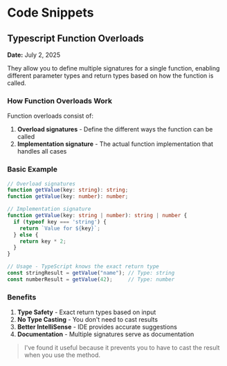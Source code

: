 # Code Snippets

## Typescript Function Overloads

**Date:** July 2, 2025

They allow you to define multiple signatures for a single function, enabling different parameter types and return types based on how the function is called.

### How Function Overloads Work

Function overloads consist of:

1. **Overload signatures** - Define the different ways the function can be called
2. **Implementation signature** - The actual function implementation that handles all cases

### Basic Example

```typescript
// Overload signatures
function getValue(key: string): string;
function getValue(key: number): number;

// Implementation signature
function getValue(key: string | number): string | number {
  if (typeof key === 'string') {
    return `Value for ${key}`;
  } else {
    return key * 2;
  }
}

// Usage - TypeScript knows the exact return type
const stringResult = getValue("name"); // Type: string
const numberResult = getValue(42);     // Type: number
```

### Benefits

1. **Type Safety** - Exact return types based on input
2. **No Type Casting** - You don't need to cast results
3. **Better IntelliSense** - IDE provides accurate suggestions
4. **Documentation** - Multiple signatures serve as documentation

> I've found it useful because it prevents you to have to cast the result when you use the method.
